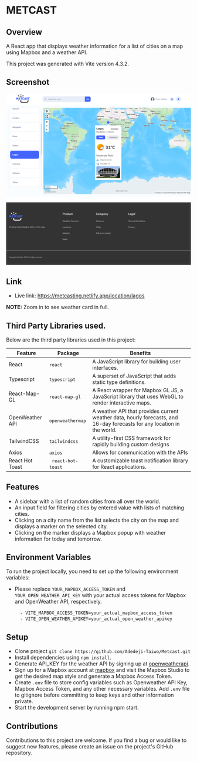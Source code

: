 # METCAST

## Overview
A React app that displays weather information for a list of cities on a map using Mapbox and a weather API.


This project was generated with Vite version 4.3.2.


## Screenshot
![Screenshot](https://github.com/Adedeji-Taiwo/Metcast/blob/main/src/assets/screenshots/Metcast.png)
  
  
## Link
- Live link: https://metcasting.netlify.app/location/lagos


**NOTE:** Zoom in to see weather card in full.


## Third Party Libraries used.

Below are the third party libraries used in this project:

| Feature  | Package | Benefits |
| ------------- | ------------- | ------------- |
| React  |  `react` | A JavaScript library for building user interfaces. |
| Typescript |  `typescript` | A superset of JavaScript that adds static type definitions. |
| React-Map-GL | `react-map-gl`  | A React wrapper for Mapbox GL JS, a JavaScript library that uses WebGL to render interactive maps. |
| OpenWeather API | `openweathermap`  | 	A weather API that provides current weather data, hourly forecasts, and 16-day forecasts for any location in the world. |
| TailwindCSS | `tailwindcss`  | A utility-first CSS framework for rapidly building custom designs |
| Axios | `axios`  |  Allows for communication with the APIs |
| React Hot Toast | ` react-hot-toast`  | A customizable toast notification library for React applications.|


## Features
- A sidebar with a list of random cities from all over the world.
- An input field for filtering cities by entered value with lists of matching cities.
- Clicking on a city name from the list selects the city on the map and displays a marker on the selected city.
- Clicking on the marker displays a Mapbox popup with weather information for today and tomorrow.
  

## Environment Variables
To run the project locally, you need to set up the following environment variables:

- Please replace `YOUR_MAPBOX_ACCESS_TOKEN` and `YOUR_OPEN_WEATHER_API_KEY` with your actual access tokens for Mapbox and OpenWeather API, respectively.

        - VITE_MAPBOX_ACCESS_TOKEN=your_actual_mapbox_access_token
        - VITE_OPEN_WEATHER_APIKEY=your_actual_open_weather_apikey 


## Setup
- Clone project `git clone https://github.com/Adedeji-Taiwo/Metcast.git`
- Install dependencies using `npm install`.
- Generate API_KEY for the weather API by signing up at [openweatherapi](https://openweathermap.org/).
- Sign up for a Mapbox account at [mapbox](https://mapbox.com/) and visit the Mapbox Studio to get the desired map style and generate a Mapbox Access Token.
- Create `.env` file to store config variables such as Openweather API Key, Mapbox Access Token, and any other necessary variables. Add `.env` file to gitignore before committing to keep keys and other information private.
- Start the development server by running npm start.



## Contributions
Contributions to this project are welcome. If you find a bug or would like to suggest new features, please create an issue on the project's GitHub repository.